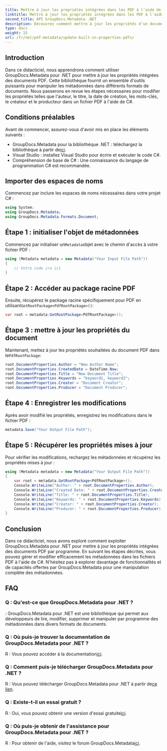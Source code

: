 ```yaml
---
title: Mettre à jour les propriétés intégrées dans les PDF à l'aide de .NET
linktitle: Mettre à jour les propriétés intégrées dans les PDF à l'aide de .NET
second_title: API GroupDocs.Metadata .NET
description: Découvrez comment mettre à jour les propriétés d'un document PDF à l'aide de C# et GroupDocs.Metadata pour .NET. Modifiez l'auteur, le titre, les mots-clés et bien plus encore par programmation.
type: docs
weight: 15
url: /fr/net/pdf-metadata/update-built-in-properties-pdfs/
---
```

## Introduction
Dans ce didacticiel, nous apprendrons comment utiliser GroupDocs.Metadata pour .NET pour mettre à jour les propriétés intégrées des documents PDF. Cette bibliothèque fournit un ensemble d'outils puissants pour manipuler les métadonnées dans différents formats de documents. Nous passerons en revue les étapes nécessaires pour modifier les propriétés telles que l'auteur, le titre, la date de création, les mots-clés, le créateur et le producteur dans un fichier PDF à l'aide de C#.
## Conditions préalables
Avant de commencer, assurez-vous d'avoir mis en place les éléments suivants :
-  GroupDocs.Metadata pour la bibliothèque .NET : téléchargez la bibliothèque à partir de[ici](https://releases.groupdocs.com/metadata/net/).
- Visual Studio : installez Visual Studio pour écrire et exécuter le code C#.
- Compréhension de base de C# : Une connaissance du langage de programmation C# est recommandée.

## Importer des espaces de noms
Commencez par inclure les espaces de noms nécessaires dans votre projet C# :
```csharp
using System;
using GroupDocs.Metadata;
using GroupDocs.Metadata.Formats.Document;
```
## Étape 1 : initialiser l'objet de métadonnées
 Commencez par initialiser un`Metadata`objet avec le chemin d'accès à votre fichier PDF :
```csharp
using (Metadata metadata = new Metadata("Your Input File Path"))
{
    // Votre code ira ici
}
```
## Étape 2 : Accéder au package racine PDF
 Ensuite, récupérez le package racine spécifiquement pour PDF en utilisant`GetRootPackage<PdfRootPackage>()`:
```csharp
var root = metadata.GetRootPackage<PdfRootPackage>();
```
## Étape 3 : mettre à jour les propriétés du document
 Maintenant, mettez à jour les propriétés souhaitées du document PDF dans le`PdfRootPackage`:
```csharp
root.DocumentProperties.Author = "New Author Name";
root.DocumentProperties.CreatedDate = DateTime.Now;
root.DocumentProperties.Title = "New Document Title";
root.DocumentProperties.Keywords = "keyword1, keyword2";
root.DocumentProperties.Creator = "Document Creator";
root.DocumentProperties.Producer = "Document Producer";
```
## Étape 4 : Enregistrer les modifications
Après avoir modifié les propriétés, enregistrez les modifications dans le fichier PDF :
```csharp
metadata.Save("Your Output File Path");
```
## Étape 5 : Récupérer les propriétés mises à jour
Pour vérifier les modifications, rechargez les métadonnées et récupérez les propriétés mises à jour :
```csharp
using (Metadata metadata = new Metadata("Your Output File Path"))
{
    var root = metadata.GetRootPackage<PdfRootPackage>();
    Console.WriteLine("Author: " + root.DocumentProperties.Author);
    Console.WriteLine("Created Date: " + root.DocumentProperties.CreatedDate);
    Console.WriteLine("Title: " + root.DocumentProperties.Title);
    Console.WriteLine("Keywords: " + root.DocumentProperties.Keywords);
    Console.WriteLine("Creator: " + root.DocumentProperties.Creator);
    Console.WriteLine("Producer: " + root.DocumentProperties.Producer);
}
```

## Conclusion
Dans ce didacticiel, nous avons exploré comment exploiter GroupDocs.Metadata pour .NET pour mettre à jour les propriétés intégrées des documents PDF par programme. En suivant les étapes décrites, vous pouvez gérer et modifier efficacement les métadonnées dans les fichiers PDF à l'aide de C#. N'hésitez pas à explorer davantage de fonctionnalités et de capacités offertes par GroupDocs.Metadata pour une manipulation complète des métadonnées.

## FAQ
### Q : Qu'est-ce que GroupDocs.Metadata pour .NET ?
: GroupDocs.Metadata pour .NET est une bibliothèque qui permet aux développeurs de lire, modifier, supprimer et manipuler par programme des métadonnées dans divers formats de documents.
### Q : Où puis-je trouver la documentation de GroupDocs.Metadata pour .NET ?
 R : Vous pouvez accéder à la documentation[ici](https://reference.groupdocs.com/metadata/net/).
### Q : Comment puis-je télécharger GroupDocs.Metadata pour .NET ?
 R : Vous pouvez télécharger GroupDocs.Metadata pour .NET à partir de[ce lien](https://releases.groupdocs.com/metadata/net/).
### Q : Existe-t-il un essai gratuit ?
 R : Oui, vous pouvez obtenir une version d'essai gratuite[ici](https://releases.groupdocs.com/).
### Q : Où puis-je obtenir de l'assistance pour GroupDocs.Metadata pour .NET ?
 R : Pour obtenir de l'aide, visitez le forum GroupDocs.Metadata[ici](https://forum.groupdocs.com/c/metadata/14).